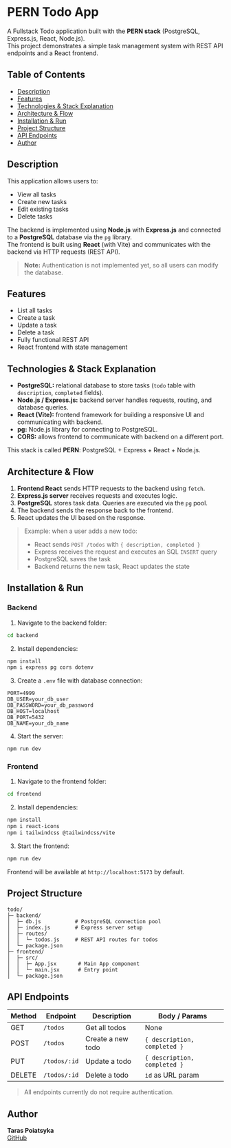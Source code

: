 # PERN Todo App

A Fullstack Todo application built with the **PERN stack** (PostgreSQL, Express.js, React, Node.js).\
This project demonstrates a simple task management system with REST API endpoints and a React frontend.

## Table of Contents

- [Description](#description)
- [Features](#features)
- [Technologies & Stack Explanation](#technologies--stack-explanation)
- [Architecture & Flow](#architecture--flow)
- [Installation & Run](#installation--run)
- [Project Structure](#project-structure)
- [API Endpoints](#api-endpoints)
- [Author](#author)

## Description

This application allows users to:

- View all tasks
- Create new tasks
- Edit existing tasks
- Delete tasks

The backend is implemented using **Node.js** with **Express.js** and connected to a **PostgreSQL** database via the `pg` library.\
The frontend is built using **React** (with Vite) and communicates with the backend via HTTP requests (REST API).

> **Note:** Authentication is not implemented yet, so all users can modify the database.

## Features

- List all tasks
- Create a task
- Update a task
- Delete a task
- Fully functional REST API
- React frontend with state management

## Technologies & Stack Explanation

- **PostgreSQL:** relational database to store tasks (`todo` table with `description`, `completed` fields).
- **Node.js / Express.js:** backend server handles requests, routing, and database queries.
- **React (Vite):** frontend framework for building a responsive UI and communicating with backend.
- **pg:** Node.js library for connecting to PostgreSQL.
- **CORS:** allows frontend to communicate with backend on a different port.

This stack is called **PERN**: PostgreSQL + Express + React + Node.js.

## Architecture & Flow

1. **Frontend React** sends HTTP requests to the backend using `fetch`.
2. **Express.js server** receives requests and executes logic.
3. **PostgreSQL** stores task data. Queries are executed via the `pg` pool.
4. The backend sends the response back to the frontend.
5. React updates the UI based on the response.

> Example: when a user adds a new todo:
>
> - React sends `POST /todos` with `{ description, completed }`
> - Express receives the request and executes an SQL `INSERT` query
> - PostgreSQL saves the task
> - Backend returns the new task, React updates the state

## Installation & Run

### Backend

1. Navigate to the backend folder:

```bash
cd backend
```

2. Install dependencies:

```bash
npm install
npm i express pg cors dotenv
```

3. Create a `.env` file with database connection:

```env
PORT=4999
DB_USER=your_db_user
DB_PASSWORD=your_db_password
DB_HOST=localhost
DB_PORT=5432
DB_NAME=your_db_name
```

4. Start the server:

```bash
npm run dev
```

### Frontend

1. Navigate to the frontend folder:

```bash
cd frontend
```

2. Install dependencies:

```bash
npm install
npm i react-icons
npm i tailwindcss @tailwindcss/vite
```

3. Start the frontend:

```bash
npm run dev
```

Frontend will be available at `http://localhost:5173` by default.

## Project Structure

```
todo/
├─ backend/
│  ├─ db.js           # PostgreSQL connection pool
│  ├─ index.js        # Express server setup
│  ├─ routes/
│  │  └─ todos.js     # REST API routes for todos
│  └─ package.json
├─ frontend/
│  ├─ src/
│  │  ├─ App.jsx       # Main App component
│  │  └─ main.jsx      # Entry point
│  └─ package.json
```

## API Endpoints

| Method | Endpoint     | Description       | Body / Params                |
| ------ | ------------ | ----------------- | ---------------------------- |
| GET    | `/todos`     | Get all todos     | None                         |
| POST   | `/todos`     | Create a new todo | `{ description, completed }` |
| PUT    | `/todos/:id` | Update a todo     | `{ description, completed }` |
| DELETE | `/todos/:id` | Delete a todo     | `id` as URL param            |

> All endpoints currently do not require authentication.

## Author

**Taras Poiatsyka**\
[GitHub](https://github.com/tvsxar)